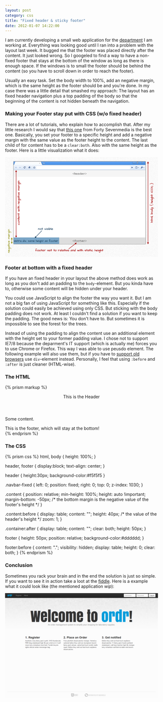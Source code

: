```yaml
---
layout: post
category: css
title: "Fixed header & sticky footer"
date: 2012-01-07 14:22:00
---
```


I am currently developing a small web application for the [department](http://www.imtek.de/cpi/) I am working at. Everything was looking good until I ran into a problem with the layout last week. It bugged me that the footer was placed directly after the content. It just looked wrong. So I googeled to find a way to have a non-fixed footer that stays at the bottom of the window as long as there is enough space. If the windows is to small the footer should be behind the content (so you have to scroll down in order to reach the footer).

Usually an easy task. Set the body width to 100%, add an negative margin, which is the same height as the footer should be and you're done. In my case there was a little detail that smashed my approach: The layout has an fixed header navigation plus a top padding of the body so that the beginning of the content is not hidden beneath the navigation.

### Making your Footer stay put with CSS (w/o fixed header) ###

There are a lot of tutorials, who explain how to accomplish that. After my little research I would say that [this one](http://fortysevenmedia.com/blog/archives/making_your_footer_stay_put_with_css/) from Forty Sevenmedia is the best one. Basically, you set your footer to a specific height and add a negative margin with the same value as the footer height to the content. The last child of for content has to be a `clear:both`. Also with the same height as the footer. Here is a little visualization what it does:

![](/img/blog/2012/sticky-footer/browser.png)

### Footer at bottom with a fixed header ###
If you have an fixed header in your layout the above method does work as long as you don't add an padding to the `body`-element. But you kinda have to, otherwise some content will be hidden under your header.

You could use JavaScript to align the footer the way you want it. But I am not a big fan of using JavaScript for something like this. Especially if the solution could easily be achieved using only CSS. But sticking with the body padding does not work. At least I couldn't find a solution if you want to keep the padding. The good news is: You don't have to. But sometimes it is impossible to see the forest for the trees.

Instead of using the padding to align the content use an additional element with the height set to your former padding value. I chose not to support IE7/8 because the deparment's IT support (which is actually me) forces you to use Chrome or Firefox. This way I was able to use peusdo element. The following example will also use them, but if you have to [support old browsers](http://css-tricks.com/browser-support-pseudo-elements/) use `div`-element instead. Personally, I feel that using `:before` and `:after` is just cleaner (HTML-wise).

### The HTML ###
{% prism markup %}
<header class="navbar navbar-fixed">
    This is the Header
</header>
<div class="content">
    <div class="container">
        <p>Some content.</p>
    </div>
</div>
<footer>
    This is the footer, which will stay at the bottom!
</footer>
{% endprism %}

### The CSS ###
{% prism css %}
html, body {
    height: 100%;
}

header, footer { display:block; text-align: center; }

header { height:30px; background-color:#f5f5f5 }

.navbar-fixed {
  left: 0;
  position: fixed;
  right: 0;
  top: 0;
  z-index: 1030;
}

.content {
    position: relative;
    min-height: 100%;
    height: auto !important;
    margin-bottom: -50px;	/* the bottom margin is the negative
    						value of the footer's height */
}

.content:before {
    display: table;
    content: "";
    height: 40px;  /* the value of the header's height */
    zoom: 1;
}

.container:after {
    display: table;
    content: "";
    clear: both;
    height: 50px;
}

footer {
    height: 50px;
    position: relative;
    background-color:#dddddd;
}


footer:before {
    content: ".";
    visibility: hidden;
    display: table;
    height: 0;
    clear: both;
}
{% endprism %}

### Conclusion ###

Sometimes you rack your brain and in the end the solution is just so simple. If you want to see it in action take a loot at the [fiddle](http://jsfiddle.net/distractedBySquirrels/3hYUr/). Here is a example what it could look like (the mentioned application _wip_):

![](/img/blog/2012/sticky-footer/example.png)
